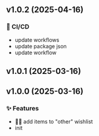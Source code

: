 ## v1.0.2 (2025-04-16)

### 👷 CI/CD

- update workflows
- update package json
- update workflow


## v1.0.1 (2025-03-16)


## v1.0.0 (2025-03-16)

### ✨ Features

- ⛓️‍💥 add items to "other" wishlist
- init

